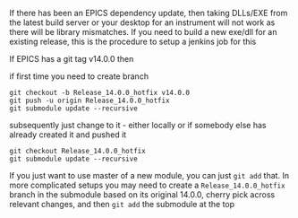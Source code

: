 If there has been an EPICS dependency update, then taking DLLs/EXE from the latest build server or your desktop for an instrument will not work as there will be library mismatches. If you need to build a new exe/dll for an existing release, this is the procedure to setup a jenkins job for this 

If EPICS has a git tag v14.0.0 then

if first time you need to create branch
```
git checkout -b Release_14.0.0_hotfix v14.0.0
git push -u origin Release_14.0.0_hotfix
git submodule update --recursive
```
subsequently just change to it - either locally or if somebody else has already created it and pushed it
```
git checkout Release_14.0.0_hotfix
git submodule update --recursive
```
If you just want to use master of a new module, you can just `git add` that. In more complicated setups you may need to create a `Release_14.0.0_hotfix` branch in the submodule based on its original 14.0.0, cherry pick across relevant changes, and then `git add` the submodule at the top
